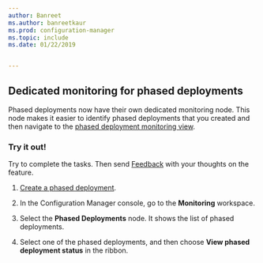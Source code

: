 ```yaml
---
author: Banreet
ms.author: banreetkaur
ms.prod: configuration-manager
ms.topic: include
ms.date: 01/22/2019


---
```


## <a name="bkmk_pod"></a> Dedicated monitoring for phased deployments
<!--3555949-->

Phased deployments now have their own dedicated monitoring node. This node makes it easier to identify phased deployments that you created and then navigate to the [phased deployment monitoring view](../../../../../osd/deploy-use/manage-monitor-phased-deployments.md#bkmk_monitor).


### Try it out!

Try to complete the tasks. Then send [Feedback](../../../../understand/product-feedback.md) with your thoughts on the feature.

1. [Create a phased deployment](../../../../../osd/deploy-use/create-phased-deployment-for-task-sequence.md).  

2. In the Configuration Manager console, go to the **Monitoring** workspace.  

3. Select the **Phased Deployments** node. It shows the list of phased deployments.  

4. Select one of the phased deployments, and then choose **View phased deployment status** in the ribbon. 


